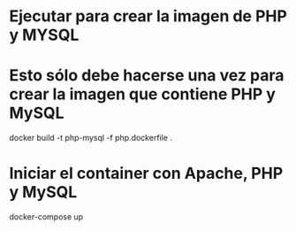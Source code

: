 # Ejecutar para crear la imagen de PHP y MYSQL
# Esto sólo debe hacerse una vez para crear la imagen que contiene PHP y MySQL
docker build -t php-mysql -f php.dockerfile .

# Iniciar el container con Apache, PHP y MySQL
docker-compose up
